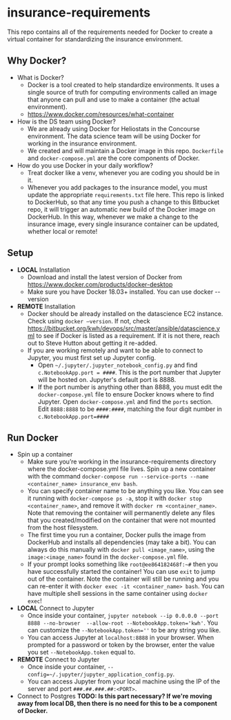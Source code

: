 # insurance-requirements

This repo contains all of the requirements needed for Docker to create a virtual container for standardizing the
insurance environment.

## Why Docker?
* What is Docker?
    * Docker is a tool created to help standardize environments. It uses a single source of truth for computing 
    environments called an image that anyone can pull and use to make a container (the actual environment).
    * https://www.docker.com/resources/what-container
* How is the DS team using Docker?
    * We are already using Docker for Heliostats in the Concourse environment. The data science team will be using 
    Docker for working in the insurance environment.
    * We created and will maintain a Docker image in this repo. `Dockerfile` and `docker-compose.yml` are the core
    components of Docker.
* How do you use Docker in your daily workflow?
    * Treat docker like a venv, whenever you are coding you should be in it.
    * Whenever you add packages to the insurance model, you must update the appropriate `requirements.txt` file here.
    This repo is linked to DockerHub, so that any time you push a change to this Bitbucket repo, it will trigger an
    automatic new build of the Docker image on DockerHub. In this way, whenever we make a change to the insurance image,
    every single insurance container can be updated, whether local or remote!

## Setup
* **LOCAL** Installation
    * Download and install the latest version of Docker from https://www.docker.com/products/docker-desktop
    * Make sure you have Docker 18.03+ installed. You can use docker --version
* **REMOTE** Installation
    * Docker should be already installed on the datascience EC2 instance. Check using `docker —version`. If not, check 
    https://bitbucket.org/kwh/devops/src/master/ansible/datascience.yml  to see if Docker is listed as a requirement. 
    If it is not there, reach out to Steve Hutton about getting it re-added.
    * If you are working remotely and want to be able to connect to Jupyter, you must first set up Jupyter config.
        * Open `~/.jupyter/.jupyter_notebook_config.py` and find `c.NotebookApp.port = ####`. This is the port
        number that Jupyter will be hosted on. Jupyter's default port is 8888.
        * If the port number is anything other than 8888, you must edit the `docker-compose.yml` file to ensure Docker 
        knows where to find Jupyter. Open `docker-compose.yml` and find the `ports` section. Edit `8888:8888` to be 
        `####:####`, matching the four digit number in `c.NotebookApp.port=####`
 
 ## Run Docker
* Spin up a container
    * Make sure you’re working in the insurance-requirements directory where the docker-compose.yml file lives. Spin up 
    a new container with the command `docker-compose run --service-ports --name <container_name> insurance_env bash`.
    * You can specify container name to be anything you like. You can see it running with `docker-compose ps -a`, stop 
    it with `docker stop <container_name>`, and remove it with `docker rm <container_name>`. Note that removing the 
    container will permanently delete any files that you created/modified on the container that were not mounted from 
    the host filesystem.
    * The first time you run a container, Docker pulls the image from DockerHub and installs all dependencies (may take 
    a bit). You can always do this manually with `docker pull <image_name>`, using the `image:<image_name>` found in the 
    `docker-compose.yml` file.
    * If your prompt looks something like `root@ee864182468f:~#` then you have successfully started the container! You 
    can use `exit` to jump out of the container. Note the container will still be running and you can re-enter it with
    `docker exec -it <container_name> bash`. You can have multiple shell sessions in the same container using `docker
    exec`!
* **LOCAL** Connect to Jupyter
    * Once inside your container, `jupyter notebook --ip 0.0.0.0 --port 8888 --no-browser 
    --allow-root --NotebookApp.token='kwh'`. You can customize the `--NotebookApp.token=''` to be any string you like.
    * You can access Jupyter at `localhost:8888` in your browser. When prompted for a password or token by the 
    browser, enter the value you set `--NotebookApp.token` equal to.
* **REMOTE** Connect to Jupyter
    * Once inside your container, `--config=~/.jupyter/jupyter_application_config.py`.
    * You can access Jupyter from your local machine using the IP of the server and port `###.##.###.##:<PORT>`.
* Connect to Postgres **TODO: Is this part necessary? If we're moving away from local DB, then there is no need for this
to be a component of Docker.**